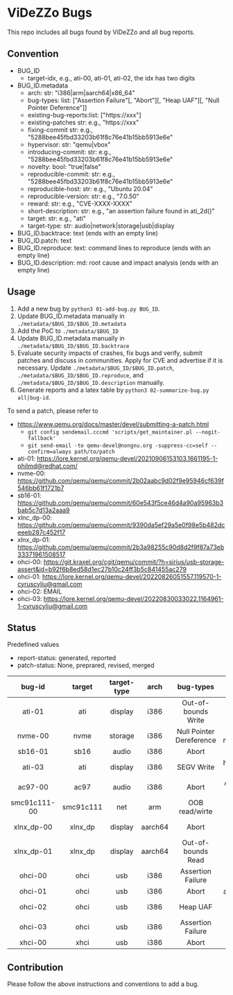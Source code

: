 # ViDeZZo Bugs

This repo includes all bugs found by ViDeZZo and all bug reports.

## Convention

+ BUG_ID
  + target-idx, e.g., ati-00, ati-01, ati-02, the idx has two digits
+ BUG_ID.metadata
  + arch:                 str: "i386|arm|aarch64|x86_64"
  + bug-types:           list: ["Assertion Failure"[, "Abort"][, "Heap UAF"][, "Null Pointer Deference"]]
  + existing-bug-reports:list: ["https://xxx"]
  + existing-patches      str: e.g., "https://xxx"
  + fixing-commit         str: e.g., "5288bee45fbd33203b61f8c76e41b15bb5913e6e"
  + hypervisor:           str: "qemu|vbox"
  + introducing-commit:   str: e.g., "5288bee45fbd33203b61f8c76e41b15bb5913e6e"
  + novelty:             bool: "true|false"
  + reproducible-commit:  str: e.g., "5288bee45fbd33203b61f8c76e41b15bb5913e6e"
  + reproducible-host:    str: e.g., "Ubuntu 20.04"
  + reproducible-version: str: e.g., "7.0.50"
  + reward:               str: e.g., "CVE-XXXX-XXXX"
  + short-description:    str: e.g., "an assertion failure found in ati_2d()"
  + target:               str: e.g., "ati"
  + target-type:          str: audio|network|storage|usb|display
+ BUG_ID.backtrace:      text (ends with an empty line)
+ BUG_ID.patch:          text
+ BUG_ID.reproduce:      text: command lines to reproduce (ends with an empty line)
+ BUG_ID.description:      md: root cause and impact analysis (ends with an empty line)

## Usage

1. Add a new bug by `python3 01-add-bug.py BUG_ID`.
2. Update BUG_ID.metadata manually in `./metadata/$BUG_ID/$BUG_ID.metadata`
3. Add the PoC to `./metadata/$BUG_ID`
4. Update BUG_ID.metadata manually in `./metadata/$BUG_ID/$BUG_ID.backtrace`
5. Evaluate security impacts of crashes, fix bugs and verify, submit patches and
discuss in communities. Apply for CVE and advertise if it is necessary. Update
`./metadata/$BUG_ID/$BUG_ID.patch`, `./metadata/$BUG_ID/$BUG_ID.reproduce`, and
`./metadata/$BUG_ID/$BUG_ID.description` manually.
6. Generate reports and a latex table by `python3 02-summarize-bug.py
all|bug-id`.

To send a patch, please refer to
+ https://www.qemu.org/docs/master/devel/submitting-a-patch.html
    + `git config sendemail.cccmd 'scripts/get_maintainer.pl --nogit-fallback'`
    + `git send-email -to qemu-devel@nongnu.org -suppress-cc=self --confirm=always path/to/patch`
+ ati-01: https://lore.kernel.org/qemu-devel/20210906153103.1661195-1-philmd@redhat.com/
+ nvme-00: https://github.com/qemu/qemu/commit/2b02aabc9d02f9e95946cf639f546bb61f1721b7
+ sb16-01: https://github.com/qemu/qemu/commit/60e543f5ce46d4a90a95963b3bab5c7d13a2aaa9
+ xlnc_dp-00: https://github.com/qemu/qemu/commit/9390da5ef29a5e0f98e5b482dceeeb287c452f17
+ xlnx_dp-01: https://github.com/qemu/qemu/commit/2b3a98255c90d8d2f9f87a73eb33371961508517
+ ohci-00: https://git.kraxel.org/cgit/qemu/commit/?h=sirius/usb-storage-assert&id=b92f6b8ed58d1ec27b10c24ff3b5c841455ac279
+ ohci-01: https://lore.kernel.org/qemu-devel/20220826051557.119570-1-cyruscyliu@gmail.com
+ ohci-02: EMAIL
+ ohci-03: https://lore.kernel.org/qemu-devel/20220830033022.1164961-1-cyruscyliu@gmail.com

## Status

Predefined values
+ report-status: generated, reported
+ patch-status: None, preprared, revised, merged

|bug-id|target|target-type|arch|bug-types|short-description|novelty|reward|report-status|patch-status|fixing-commit|
|:---:|:---:|:---:|:---:|:---:|:---:|:---:|:---:|:---:|:---:|:---:|
|ati-01|ati|display|i386|Out-of-bounds Write|OOB write in ati_2d_blt()|True|CVE-2021-3638|reported|revised|None|
|nvme-00|nvme|storage|i386|Null Pointer Dereference|Null pointer deference in memory_region_set_enabled()|True|None|reported|merged|None|
|sb16-01|sb16|audio|i386|Abort|Abort in audio_calloc()|True|None|reported|merged|None|
|ati-03|ati|display|i386|SEGV Write|hw/display/ati_2d: Third SEGV in ati_2d.c|True|None|generated|None|None|
|ac97-00|ac97|audio|i386|Abort|An abort was just triggered in audio_calloc|True|None|generated|None|None|
|smc91c111-00|smc91c111|net|arm|OOB read/wirte|OOB read/write in smc91c111|True|None|generated|None|None|
|xlnx_dp-00|xlnx_dp|display|aarch64|Abort|Abort in xlnx_dp_aux_set_command|True|None|reported|merged|None|
|xlnx_dp-01|xlnx_dp|display|aarch64|Out-of-bounds Read|OOBR in xlnx_dp_read|True|None|reported|merged|None|
|ohci-00|ohci|usb|i386|Assertion Failure|Assertion failed in usb_msd_transfer_data|True|None|reported|revised|None|
|ohci-01|ohci|usb|i386|Abort|abort in ohci_frame_boundary|false|None|reported|revised|None|
|ohci-02|ohci|usb|i386|Heap UAF|Heap-use-after-free in usb_cancel_packet|true|None|reported|revised|None|
|ohci-03|ohci|usb|i386|Assertion Failure|Assertion failure in usb_cancel_packet|false|None|reported|revised|None|
|xhci-00|xhci|usb|i386|Abort|Abort in xhci_find_stream()|True|None|reported|revised|None|

## Contribution

Please follow the above instructions and conventions to add a bug.
